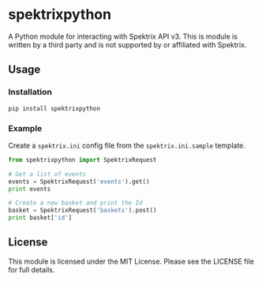 # spektrixpython
A Python module for interacting with Spektrix API v3. This is module is written by a third party and is not supported by or affiliated with Spektrix.

## Usage

### Installation

`pip install spektrixpython`

### Example

Create a `spektrix.ini` config file from the `spektrix.ini.sample` template.

```python
from spektrixpython import SpektrixRequest

# Get a list of events
events = SpektrixRequest('events').get()
print events

# Create a new basket and print the Id
basket = SpektrixRequest('baskets').post()
print basket['id']
```

## License

This module is licensed under the MIT License. Please see the LICENSE file for full details.

